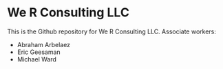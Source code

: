 # We R Consulting LLC

This is the Github repository for We R Consulting LLC.
Associate workers:
- Abraham Arbelaez
- Eric Geesaman
- Michael Ward
